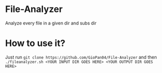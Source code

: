 # File-Analyzer
Analyze every file in a given dir and subs dir

# How to use it?
Just run `git clone https://github.com/GioPan04/File-Analyzer` and then `./fileanalyzer.sh <YOUR INPUT DIR GOES HERE> <YOUR OUTPUT DIR GOES HERE>`